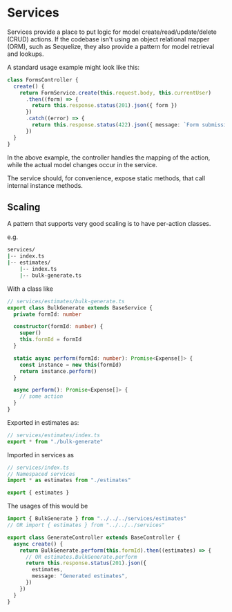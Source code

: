 # Services

Services provide a place to put logic for model create/read/update/delete (CRUD) actions.
If the codebase isn't using an object relational mapper (ORM), such as Sequelize, they also provide a pattern for model retrieval and lookups.

A standard usage example might look like this:

```typescript
class FormsController {
  create() {
    return FormService.create(this.request.body, this.currentUser)
      .then((form) => {
        return this.response.status(201).json({ form })
      })
      .catch((error) => {
        return this.response.status(422).json({ message: `Form submission failed: ${error}` })
      })
  }
}
```

In the above example, the controller handles the mapping of the action, while the actual model changes occur in the service.

The service should, for convenience, expose static methods, that call internal instance methods.

## Scaling

A pattern that supports very good scaling is to have per-action classes.

e.g.

```bash
services/
|-- index.ts
|-- estimates/
    |-- index.ts
    |-- bulk-generate.ts
```

With a class like

```typescript
// services/estimates/bulk-generate.ts
export class BulkGenerate extends BaseService {
  private formId: number

  constructor(formId: number) {
    super()
    this.formId = formId
  }

  static async perform(formId: number): Promise<Expense[]> {
    const instance = new this(formId)
    return instance.perform()
  }

  async perform(): Promise<Expense[]> {
    // some action
  }
}
```

Exported in estimates as:

```typescript
// services/estimates/index.ts
export * from "./bulk-generate"
```

Imported in services as

```typescript
// services/index.ts
// Namespaced services
import * as estimates from "./estimates"

export { estimates }
```

The usages of this would be

```typescript
import { BulkGenerate } from "../../../services/estimates"
// OR import { estimates } from "../../../services"

export class GenerateController extends BaseController {
  async create() {
    return BulkGenerate.perform(this.formId).then((estimates) => {
      // OR estimates.BulkGenerate.perform
      return this.response.status(201).json({
        estimates,
        message: "Generated estimates",
      })
    })
  }
}
```
